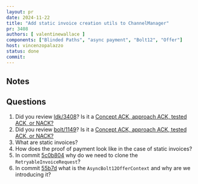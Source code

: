 ```yaml
---
layout: pr
date: 2024-11-22
title: "Add static invoice creation utils to ChannelManager"
pr: 3408
authors: [ valentinewallace ]
components: ["Blinded Paths", "async payment", "Bolt12", "Offer"]
host: vincenzopalazzo
status: done
commit:
---
```


## Notes

## Questions

1. Did you review [ldk/3408]? Is it a [Concept ACK, approach ACK, tested ACK, or NACK?](https://github.com/lightningdevkit/rust-lightning/blob/master/CONTRIBUTING.md#peer-review)
2. Did you review [bolt/1149]? Is it a [Concept ACK, approach ACK, tested ACK, or NACK?](https://github.com/lightningdevkit/rust-lightning/blob/master/CONTRIBUTING.md#peer-review)
3. What are static invoices?
4. How does the proof of payment look like in the case of static invoices?
5. In commit [5c0b804](https://github.com/lightningdevkit/rust-lightning/pull/3408/commits/5c0b80487beb85cc5840381214598e4a9251e4fc) why do we need to clone the `RetryableInvoiceRequest`?
6. In commit [55b7d](https://github.com/lightningdevkit/rust-lightning/pull/3408/commits/55b7d65dda4d0e2db3221c06d1e224b036595c46) what is the `AsyncBolt12OfferContext` and why are we introducing it?

[ldk/3408]: https://github.com/lightningdevkit/rust-lightning/pull/3408
[bolt/1149]: https://github.com/lightning/bolts/pull/1149